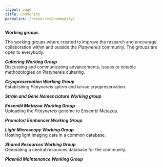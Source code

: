 ```yaml
---
layout: page
title: Community
permalink: /resources/community/
---
```


**Working groups**

The working groups where created to improve the research and encourage collaboration within and outside the *Platynereis* community. The groups are open to everybody.

***Cultering Working Group*** <br>
Discussing and communicating advancements, issues or notable methodologies on Platynereis cultering.

***Cryopreservation Working Group*** <br>
Establishing *Platynereis* sperm and larvae cryopreservation.

***Strain and Gene Nomenclature Working group*** <br>

***Ensembl Metazoa Working Group*** <br>
Uploading the *Platynereis* genome to Ensembl Metazoa.

***Promotor/ Ennhancer Working Group*** <br>

***Light Microscopy Working Group*** <br>
Hosting light imaging data in a common database.

***Shared Resources Working Group*** <br>
Generating a central resources database for the community.

***Plasmid Maintenance Working Group*** <br>



